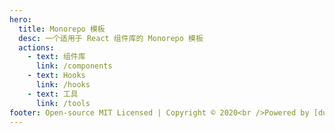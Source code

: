 ```yaml
---
hero:
  title: Monorepo 模板
  desc: 一个适用于 React 组件库的 Monorepo 模板
  actions:
    - text: 组件库
      link: /components
    - text: Hooks
      link: /hooks
    - text: 工具
      link: /tools
footer: Open-source MIT Licensed | Copyright © 2020<br />Powered by [dumi](https://d.umijs.org)
---
```

